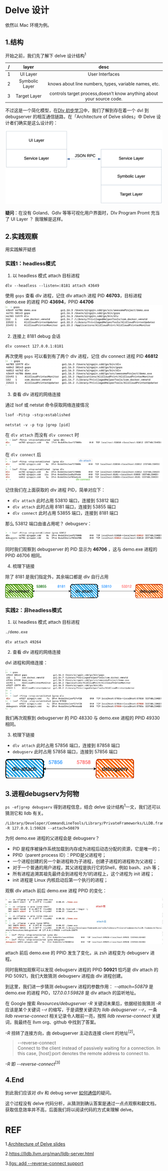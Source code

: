 # Delve 设计
依然以 Mac 环境为例。

## 1.结构
开始之前，我们先了解下 delve 设计结构<sup>1</sup>

| /    |  layer | desc |
| :--: |  :--:  | :--: |
| 1    |  UI Layer | User Interfaces |
| 2    |  Symbolic Layer | knows about line numbers, types, variable names, etc. |
| 3    |  Target Layer | controls target process,doesn’t know anything about your source code. |

不过这是一个简化模型，在[Dlv 初步学习](./Dlv-learning#如何通信)中，我们了解到存在着一个 dvl 到 debugserver 的相互通信链路，在「Architecture of Delve slides」中 Delve 设计者们确实是这么设计的：

![](./images/architecture-of-dlv.jpg)

**疑问**：在没有 Goland、Gdlv 等等可视化用户界面时，Dlv Program Promt 充当了 UI Layer ？
我理解是这样。

## 2.实践观察
用实践解开疑惑

### 实践1：headless模式

1. 以  headless 模式 attach 目标进程
```
dlv --headless --listen=:8181 attach 43649
```

使用 `gops` 查看 dlv 进程，记住 dlv attach 进程 PID **46703**，目标进程 demo.exe 的进程 PID **43694**，PPID **44706**
![](./images/gops-dlv-attach.jpg)

2. 连接上 8181 debug 会话
```
dlv connect 127.0.0.1:8181
```

再次使用 `gops` 可以看到有了两个 dlv 进程，记住 dlv connect 进程 PID **46812**
![](./images/gops-dlv-connect.jpg)

3. 查看 dlv 进程的网络连接

通过 lsof 或 netstat 命令获取网络连接情况
```
lsof -Pitcp -stcp:established

netstat -v -p tcp |grep [pid]
```

在 `dlv attach` 而没有 `dlv connect` 时
![](./images/port-dlv-attach.jpg)

在 `dlv connect` 后
![](./images/port-dlv-connect.jpg)

记住我们在上面获取的 dlv 进程 PID，简单对应下：

- `dlv attach` 此时占用 53810 端口，连接到 53812 端口
- `dlv attach` 此时占用 8181 端口，连接到 53855 端口
- `dlv connect` 此时占用 53855 端口，连接到 8181 端口

那么 53812 端口由谁占用呢？ debugserv：

![](./images/port-dlv-debugserv.jpg)

同时我们观察到 debugserver 的 PID 显示为 **46706** ，这与 demo.exe 进程的 PPID 46706 相同。

4. 梳理下链接

除了 8181 是我们指定外，其余端口都是 dlv 自行占用

![](./images/dlv-port.png)

### 实践2：非headless模式

1. 以  headless 模式 attach 目标进程
```
./demo.exe

dlv attach 49264
```

2. 查看 dlv 进程的网络连接

dvl 进程和网络连接：

![](./images/debugserv.jpg)

我们再次观察到 debugserver 的 PID 48330 与 demo.exe 进程的 PPID 49330 相同。

3. 梳理下链接

- `dlv attach` 此时占用 57856 端口，连接到 87858 端口
- `debugserv` 此时占用 57858 端口，连接到 57856 端口

![](./images/dlv-port-2.png)

## 3.进程debugserv为何物

`ps -ef|grep debugserv` 得到进程信息，结合 delve 设计结构<sup>1</sup>一文，我们还可以猜测它和 lldb 有关。
```
/Library/Developer/CommandLineTools/Library/PrivateFrameworks/LLDB.framework/Versions/A/Resources/debugserver -R 127.0.0.1:59828 --attach=50879
```

为何 demo.exe 进程的父进程会是 debugserv？

- PID 是程序被操作系统加载到内存成为进程后动态分配的资源，它是唯一的；
- PPID（parent process ID）：PPID是父进程号；
- 一个进程创建的另一个新进程称为子进程，创建子进程的进程称为父进程；
- 对于一个普通的用户进程，其父进程是执行它的Shell，例如 bash、zsh 等；
- 所有进程追溯其祖先最终会到进程号为1的进程上，这个进程为 init 进程；
- init 进程是 Linux 内核启动后第一个执行的进程；

观察 dlv attach 前后 demo.exe 进程 PPID 的变化：

![](./images/ps-debugserv.jpg)

attach 前后 demo.exe 的 PPID 发生了变化，从 zsh 进程变为 debugserv 进程。

同时我稍加观察可以发现 debugserv 进程的 PPID **50921** 恰巧是 dlv attach 的 PID 50921，我们大致猜测 debugserv 进程由 dlv 进程创建。

到这里，我们进一步猜测 debugserv 进程的参数作用：
*--attach=50879* 是 demo.exe 的进程 PID，*127.0.0.1:59828* 是 dlv attach 的监听地址。

在 Google 搜索 *Resources/debugserver -R* 关键词未果后，依据经验我猜测 *-R* 应该是某个关键词 *--r* 的缩写，于是调整关键词为 *lldb debugserver --r*，一条 *lldb reverse-connect* 相关记录令人眼前一亮，按照 *lldb reverse-connect* 关键词，我最终在 llvm org、github 中找到了答案。

*-R* 扭转了连接方向，由 debugserver 主动去连接 client 的地址<sup>[2]</sup>。
>--reverse-connect  
   Connect to the client instead of passively waiting for a connection. In this case, [host]:port denotes the remote address to connect to.

*-R* 即 *--reverse-connect*<sup>[3]</sup> 

## 4.End
到此我们应该对 dlv 和 debug server [如何通信](./Dlv-learning#如何通信)的疑问。

这个过程没有 delve 代码分析，从猜测到确认答案是通过一点点观察和翻文档，获取信息效率并不高，后面我们将以阅读代码的方式来理解 delve。

# REF

1.[Architecture of Delve slides](https://speakerdeck.com/aarzilli/internal-architecture-of-delve)

2.https://lldb.llvm.org/man/lldb-server.html

3.[llgs: add --reverse-connect support](https://github.com/llvm/llvm-project/commit/31bde322f374582d7106f0c847b0ff3b6b6d705b)